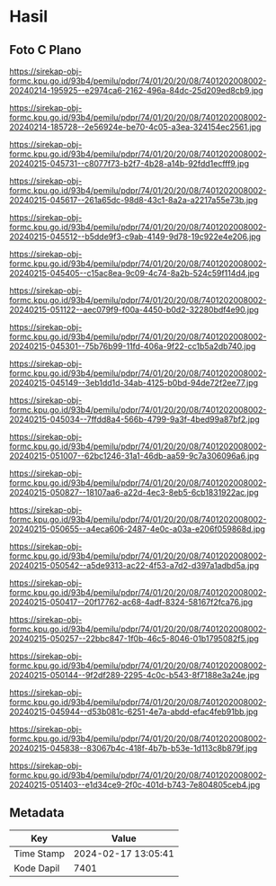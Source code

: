 # Hasil

## Foto C Plano

https://sirekap-obj-formc.kpu.go.id/93b4/pemilu/pdpr/74/01/20/20/08/7401202008002-20240214-195925--e2974ca6-2162-496a-84dc-25d209ed8cb9.jpg

https://sirekap-obj-formc.kpu.go.id/93b4/pemilu/pdpr/74/01/20/20/08/7401202008002-20240214-185728--2e56924e-be70-4c05-a3ea-324154ec2561.jpg

https://sirekap-obj-formc.kpu.go.id/93b4/pemilu/pdpr/74/01/20/20/08/7401202008002-20240215-045731--c8077f73-b2f7-4b28-a14b-92fdd1ecfff9.jpg

https://sirekap-obj-formc.kpu.go.id/93b4/pemilu/pdpr/74/01/20/20/08/7401202008002-20240215-045617--261a65dc-98d8-43c1-8a2a-a2217a55e73b.jpg

https://sirekap-obj-formc.kpu.go.id/93b4/pemilu/pdpr/74/01/20/20/08/7401202008002-20240215-045512--b5dde9f3-c9ab-4149-9d78-19c922e4e206.jpg

https://sirekap-obj-formc.kpu.go.id/93b4/pemilu/pdpr/74/01/20/20/08/7401202008002-20240215-045405--c15ac8ea-9c09-4c74-8a2b-524c59f114d4.jpg

https://sirekap-obj-formc.kpu.go.id/93b4/pemilu/pdpr/74/01/20/20/08/7401202008002-20240215-051122--aec079f9-f00a-4450-b0d2-32280bdf4e90.jpg

https://sirekap-obj-formc.kpu.go.id/93b4/pemilu/pdpr/74/01/20/20/08/7401202008002-20240215-045301--75b76b99-11fd-406a-9f22-cc1b5a2db740.jpg

https://sirekap-obj-formc.kpu.go.id/93b4/pemilu/pdpr/74/01/20/20/08/7401202008002-20240215-045149--3eb1dd1d-34ab-4125-b0bd-94de72f2ee77.jpg

https://sirekap-obj-formc.kpu.go.id/93b4/pemilu/pdpr/74/01/20/20/08/7401202008002-20240215-045034--7ffdd8a4-566b-4799-9a3f-4bed99a87bf2.jpg

https://sirekap-obj-formc.kpu.go.id/93b4/pemilu/pdpr/74/01/20/20/08/7401202008002-20240215-051007--62bc1246-31a1-46db-aa59-9c7a306096a6.jpg

https://sirekap-obj-formc.kpu.go.id/93b4/pemilu/pdpr/74/01/20/20/08/7401202008002-20240215-050827--18107aa6-a22d-4ec3-8eb5-6cb1831922ac.jpg

https://sirekap-obj-formc.kpu.go.id/93b4/pemilu/pdpr/74/01/20/20/08/7401202008002-20240215-050655--a4eca606-2487-4e0c-a03a-e206f059868d.jpg

https://sirekap-obj-formc.kpu.go.id/93b4/pemilu/pdpr/74/01/20/20/08/7401202008002-20240215-050542--a5de9313-ac22-4f53-a7d2-d397a1adbd5a.jpg

https://sirekap-obj-formc.kpu.go.id/93b4/pemilu/pdpr/74/01/20/20/08/7401202008002-20240215-050417--20f17762-ac68-4adf-8324-58167f2fca76.jpg

https://sirekap-obj-formc.kpu.go.id/93b4/pemilu/pdpr/74/01/20/20/08/7401202008002-20240215-050257--22bbc847-1f0b-46c5-8046-01b1795082f5.jpg

https://sirekap-obj-formc.kpu.go.id/93b4/pemilu/pdpr/74/01/20/20/08/7401202008002-20240215-050144--9f2df289-2295-4c0c-b543-8f7188e3a24e.jpg

https://sirekap-obj-formc.kpu.go.id/93b4/pemilu/pdpr/74/01/20/20/08/7401202008002-20240215-045944--d53b081c-6251-4e7a-abdd-efac4feb91bb.jpg

https://sirekap-obj-formc.kpu.go.id/93b4/pemilu/pdpr/74/01/20/20/08/7401202008002-20240215-045838--83067b4c-418f-4b7b-b53e-1d113c8b879f.jpg

https://sirekap-obj-formc.kpu.go.id/93b4/pemilu/pdpr/74/01/20/20/08/7401202008002-20240215-051403--e1d34ce9-2f0c-401d-b743-7e804805ceb4.jpg


## Metadata

| Key        | Value               |
| ---------- | ------------------- |
| Time Stamp | 2024-02-17 13:05:41 |
| Kode Dapil | 7401                |



